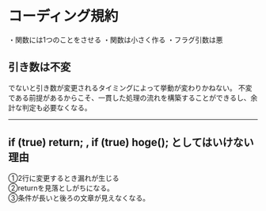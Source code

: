 # コーディング規約

・関数には1つのことをさせる
・関数は小さく作る
・フラグ引数は悪


## 引き数は不変

でないと引き数が変更されるタイミングによって挙動が変わりかねない。
不変である前提があるからこそ、一貫した処理の流れを構築することができるし、余計な判定も必要なくなる。

---

## if (true) return; , if (true) hoge(); としてはいけない理由

①2行に変更するとき漏れが生じる  
②returnを見落としがちになる。  
③条件が長いと後ろの文章が見えなくなる。  

